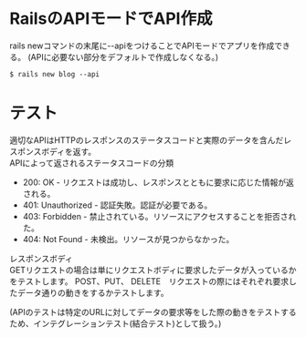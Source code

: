 # RailsのAPIモードでAPI作成

rails newコマンドの末尾に--apiをつけることでAPIモードでアプリを作成できる。
(APIに必要ない部分をデフォルトで作成しなくなる。)
```
$ rails new blog --api
```

# テスト
適切なAPIはHTTPのレスポンスのステータスコードと実際のデータを含んだレスポンスボディを返す。  
APIによって返されるステータスコードの分類
* 200: OK - リクエストは成功し、レスポンスとともに要求に応じた情報が返される。
* 401: Unauthorized - 認証失敗。認証が必要である。
* 403: Forbidden - 禁止されている。リソースにアクセスすることを拒否された。
* 404: Not Found - 未検出。リソースが見つからなかった。

レスポンスボディ  
GETリクエストの場合は単にリクエストボディに要求したデータが入っているかをテストします。
POST、PUT、 DELETE　リクエストの際にはそれぞれ要求したデータ通りの動きをするかテストします。

(APIのテストは特定のURLに対してデータの要求等をした際の動きをテストするため、インテグレーションテスト(結合テスト)として扱う。)

